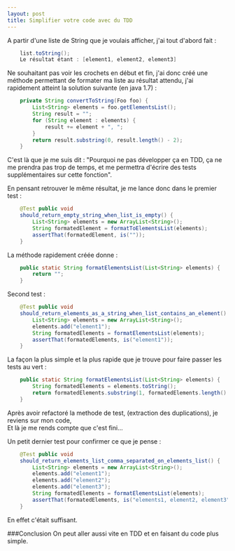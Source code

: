 ```yaml
---
layout: post
title: Simplifier votre code avec du TDD 
---
```


A partir d'une liste de String que je voulais afficher, j'ai tout d'abord fait :

```java  
    list.toString();
    Le résultat étant : [element1, element2, element3]
```

Ne souhaitant pas voir les crochets en début et fin, j'ai donc créé une méthode permettant de formater ma liste au résultat attendu, 
j'ai rapidement atteint la solution suivante (en java 1.7) : 
    
```java
    private String convertToString(Foo foo) {
        List<String> elements = foo.getElementsList();
        String result = "";
        for (String element : elements) {
            result += element + ", ";
        }
        return result.substring(0, result.length() - 2);
    }
```

C'est là que je me suis dit : "Pourquoi ne pas développer ça en TDD, ça ne me prendra pas trop de temps, et me permettra d'écrire des tests supplémentaires sur cette fonction".

En pensant retrouver le même résultat, je me lance donc dans le premier test : 

```java
    @Test public void
    should_return_empty_string_when_list_is_empty() {
        List<String> elements = new ArrayList<String>();
        String formatedElement = formatToElementsList(elements);
        assertThat(formatedElement, is(""));
    }
```

La méthode rapidement créée donne : 
    
```java
    public static String formatElementsList(List<String> elements) {
        return "";
    }
```

Second test :

```java
    @Test public void 
    should_return_elements_as_a_string_when_list_contains_an_element() {
        List<String> elements = new ArrayList<String>();
        elements.add("element1");
        String formatedElements = formatElementsList(elements);
        assertThat(formatedElements, is("element1"));
    }
```

La façon la plus simple et la plus rapide que je trouve pour faire passer les tests au vert : 

```java    
    public static String formatElementsList(List<String> elements) {
        String formatedElements = elements.toString();
        return formatedElements.substring(1, formatedElements.length() - 1);
    }
```

Après avoir refactoré la methode de test, (extraction des duplications), je reviens sur mon code,    
Et là je me rends compte que c'est fini...

Un petit dernier test pour confirmer ce que je pense : 
    
```java
    @Test public void 
    should_return_elements_list_comma_separated_on_elements_list() {
        List<String> elements = new ArrayList<String>();
        elements.add("element1");
        elements.add("element2");
        elements.add("element3");
        String formatedElements = formatElementsList(elements);
        assertThat(formatedElements, is("elements1, element2, element3"));
    }
```

En effet c'était suffisant.

###Conclusion
On peut aller aussi vite en TDD et en faisant du code plus simple.
